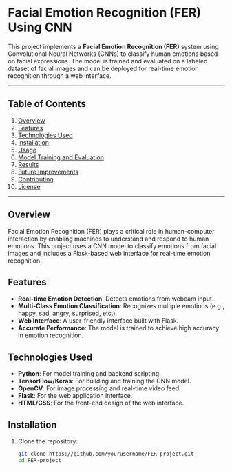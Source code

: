# Facial Emotion Recognition (FER) Using CNN

This project implements a **Facial Emotion Recognition (FER)** system using Convolutional Neural Networks (CNNs) to classify human emotions based on facial expressions. The model is trained and evaluated on a labeled dataset of facial images and can be deployed for real-time emotion recognition through a web interface.

---

## Table of Contents

1. [Overview](#overview)
2. [Features](#features)
3. [Technologies Used](#technologies-used)
4. [Installation](#installation)
5. [Usage](#usage)
6. [Model Training and Evaluation](#model-training-and-evaluation)
7. [Results](#results)
8. [Future Improvements](#future-improvements)
9. [Contributing](#contributing)
10. [License](#license)

---

## Overview

Facial Emotion Recognition (FER) plays a critical role in human-computer interaction by enabling machines to understand and respond to human emotions. This project uses a CNN model to classify emotions from facial images and includes a Flask-based web interface for real-time emotion recognition.

## Features

- **Real-time Emotion Detection**: Detects emotions from webcam input.
- **Multi-Class Emotion Classification**: Recognizes multiple emotions (e.g., happy, sad, angry, surprised, etc.).
- **Web Interface**: A user-friendly interface built with Flask.
- **Accurate Performance**: The model is trained to achieve high accuracy in emotion recognition.

## Technologies Used

- **Python**: For model training and backend scripting.
- **TensorFlow/Keras**: For building and training the CNN model.
- **OpenCV**: For image processing and real-time video feed.
- **Flask**: For the web application interface.
- **HTML/CSS**: For the front-end design of the web interface.

## Installation

1. Clone the repository:
   ```bash
   git clone https://github.com/yourusername/FER-project.git
   cd FER-project
